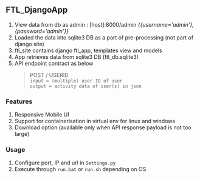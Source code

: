 ## FTL_DjangoApp
1. View data from db as admin : [host]:8000/admin _{{username='admin'}, {password='admin'}}_
2. Loaded the data into sqlite3 DB as a part of pre-processing (not part of django site) 
3. ftl_site contains django ftl_app, templates view and models
4. App retrieves data from sqlite3 DB (ftl_db.sqlite3)
5. API endpoint contract as below
   > POST / USERID \
   >  `input = (multiple) user ID of user` \
   > `output = activity data of user(s) in json`
   
### Features
1. Responsive Mobile UI
2. Support for containerisation in virtual env for linux and windows
3. Download option (available only when API response payload is not too large)

### Usage
1. Configure port, IP and url in `Settings.py`
2. Execute through `run.bat` or `run.sh` depending on OS